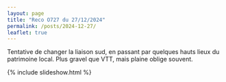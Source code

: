 ```yaml
---
layout: page
title: "Reco O727 du 27/12/2024"
permalink: /posts/2024-12-27/
leaflet: true
---
```

Tentative de changer la liaison sud, en passant par quelques hauts lieux du patrimoine local. Plus gravel que VTT, mais plaine oblige souvent.

{% include slideshow.html %}
